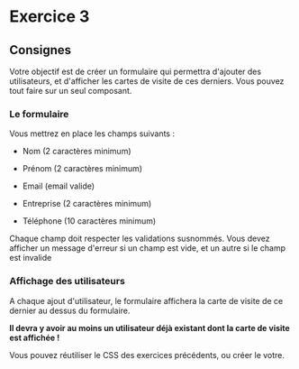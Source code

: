 # Exercice 3

## Consignes

Votre objectif est de créer un formulaire qui permettra d'ajouter des utilisateurs, et d'afficher les cartes de visite de ces derniers.
Vous pouvez tout faire sur un seul composant.

### Le formulaire

 Vous mettrez en place les champs suivants :

- Nom (2 caractères minimum)

- Prénom (2 caractères minimum)

- Email (email valide)

- Entreprise (2 caractères minimum)

- Téléphone (10 caractères minimum)

Chaque champ doit respecter les validations susnommés. Vous devez afficher un message d'erreur si un champ est vide, et un autre si le champ est invalide

### Affichage des utilisateurs

A chaque ajout d'utilisateur, le formulaire affichera la carte de visite de ce dernier au dessus du formulaire.

**Il devra y avoir au moins un utilisateur déjà existant dont la carte de visite est affichée !**

Vous pouvez réutiliser le CSS des exercices précédents, ou créer le votre.
